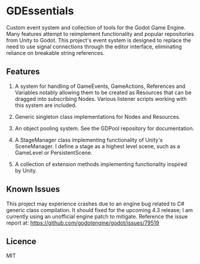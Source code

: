 GDEssentials
=================
Custom event system and collection of tools for the Godot Game Engine. Many features attempt to reimplement functionality and popular repositories from Unity to Godot. This project's event system is designed to replace the need to use signal connections through the editor interface, eliminating reliance on breakable string references.

Features
----
1. A system for handling of GameEvents, GameActions, References and Variables notably allowing them to be created as Resources that can be dragged into subscribing Nodes. Various listener scripts working with this system are included.

2. Generic singleton class implementations for Nodes and Resources.

3. An object pooling system. See the GDPool repository for documentation.

4. A StageManager class implementing functionality of Unity's SceneManager. I define a stage as a highest level scene, such as a GameLevel or PersistentScene.

5. A collection of extension methods implementing functionality inspired by Unity.

Known Issues
----
This project may experience crashes due to an engine bug related to C# generic class compilation. It should fixed for the upcoming 4.3 release; I am currently using an unofficial engine patch to mitigate. Reference the issue report at:
https://github.com/godotengine/godot/issues/79519

Licence
---
MIT
